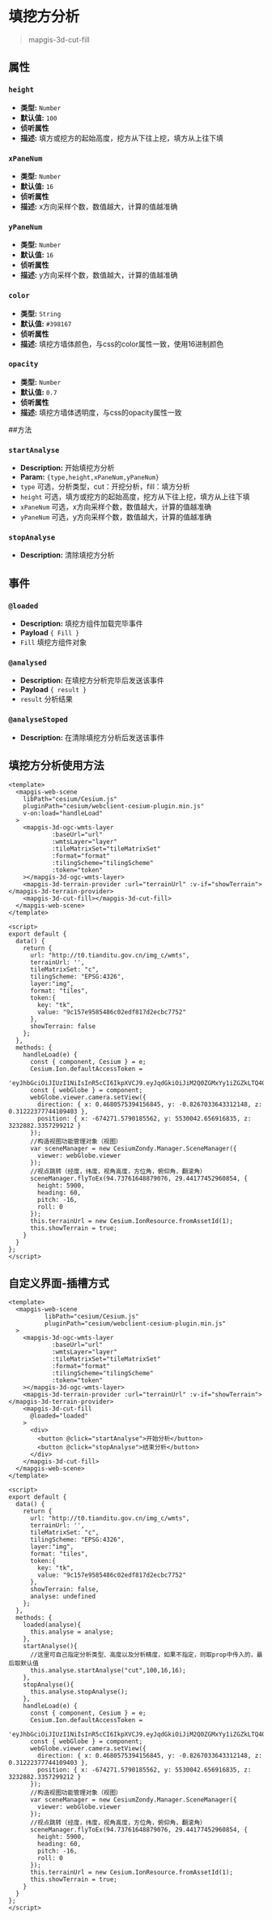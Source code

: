 # 填挖方分析

> mapgis-3d-cut-fill

## 属性

### `height`

- **类型:** `Number`
- **默认值:** `100`
- **侦听属性**
- **描述:** 填方或挖方的起始高度，挖方从下往上挖，填方从上往下填

### `xPaneNum`

- **类型:** `Number`
- **默认值:** `16`
- **侦听属性**
- **描述:** x方向采样个数，数值越大，计算的值越准确

### `yPaneNum`

- **类型:** `Number`
- **默认值:** `16`
- **侦听属性**
- **描述:** y方向采样个数，数值越大，计算的值越准确

### `color`

- **类型:** `String`
- **默认值:** `#398167`
- **侦听属性**
- **描述:** 填挖方墙体颜色，与css的color属性一致，使用16进制颜色

### `opacity`

- **类型:** `Number`
- **默认值:** `0.7`
- **侦听属性**
- **描述:** 填挖方墙体透明度，与css的opacity属性一致

##方法

### `startAnalyse`
- **Description:** 开始填挖方分析
- **Param:** `{type,height,xPaneNum,yPaneNum}`
- `type` 可选，分析类型，cut：开挖分析，fill：填方分析
- `height` 可选，填方或挖方的起始高度，挖方从下往上挖，填方从上往下填
- `xPaneNum` 可选，x方向采样个数，数值越大，计算的值越准确
- `yPaneNum` 可选，y方向采样个数，数值越大，计算的值越准确

### `stopAnalyse`
- **Description:** 清除填挖方分析

## 事件

### `@loaded`

- **Description:** 填挖方组件加载完毕事件
- **Payload** `{ Fill }`
- `Fill` 填挖方组件对象

### `@analysed`

- **Description:** 在填挖方分析完毕后发送该事件
- **Payload** `{ result }`
- `result` 分析结果

### `@analyseStoped`

- **Description:** 在清除填挖方分析后发送该事件

## 填挖方分析使用方法

```vue
<template>
  <mapgis-web-scene
    libPath="cesium/Cesium.js"
    pluginPath="cesium/webclient-cesium-plugin.min.js"
    v-on:load="handleLoad"
  >
    <mapgis-3d-ogc-wmts-layer
            :baseUrl="url"
            :wmtsLayer="layer"
            :tileMatrixSet="tileMatrixSet"
            :format="format"
            :tilingScheme="tilingScheme"
            :token="token"
    ></mapgis-3d-ogc-wmts-layer>
    <mapgis-3d-terrain-provider :url="terrainUrl" :v-if="showTerrain"></mapgis-3d-terrain-provider>
    <mapgis-3d-cut-fill></mapgis-3d-cut-fill>
  </mapgis-web-scene>
</template>

<script>
export default {
  data() {
    return {
      url: "http://t0.tianditu.gov.cn/img_c/wmts",
      terrainUrl: '',
      tileMatrixSet: "c",
      tilingScheme: "EPSG:4326",
      layer:"img",
      format: "tiles",
      token:{
        key: "tk",
        value: "9c157e9585486c02edf817d2ecbc7752"
      },
      showTerrain: false
    };
  },
  methods: {
    handleLoad(e) {
      const { component, Cesium } = e;
      Cesium.Ion.defaultAccessToken =
              'eyJhbGciOiJIUzI1NiIsInR5cCI6IkpXVCJ9.eyJqdGkiOiJiM2Q0ZGMxYy1iZGZkLTQ4OWItODlhMy1iOWNkMDE0M2U3YWEiLCJpZCI6NTEzNSwiaWF0IjoxNjA2MjE0OTkyfQ.2aktNrUASlLsPwSFtkgKBTQLJTAnOTyjgKDRQmnafiE';
      const { webGlobe } = component;
      webGlobe.viewer.camera.setView({
        direction: { x: 0.4680575394156845, y: -0.8267033643312148, z: 0.31222377744109403 },
        position: { x: -674271.5790185562, y: 5530042.656916835, z: 3232882.3357299212 }
      });
      //构造视图功能管理对象（视图）
      var sceneManager = new CesiumZondy.Manager.SceneManager({
        viewer: webGlobe.viewer
      });
      //视点跳转（经度，纬度，视角高度，方位角，俯仰角，翻滚角）
      sceneManager.flyToEx(94.73761648879076, 29.44177452960854, {
        height: 5900,
        heading: 60,
        pitch: -16,
        roll: 0
      });
      this.terrainUrl = new Cesium.IonResource.fromAssetId(1);
      this.showTerrain = true;
    }
  }
};
</script>
```

## 自定义界面-插槽方式

```vue
<template>
  <mapgis-web-scene
          libPath="cesium/Cesium.js"
          pluginPath="cesium/webclient-cesium-plugin.min.js"
  >
    <mapgis-3d-ogc-wmts-layer
            :baseUrl="url"
            :wmtsLayer="layer"
            :tileMatrixSet="tileMatrixSet"
            :format="format"
            :tilingScheme="tilingScheme"
            :token="token"
    ></mapgis-3d-ogc-wmts-layer>
    <mapgis-3d-terrain-provider :url="terrainUrl" :v-if="showTerrain"></mapgis-3d-terrain-provider>
    <mapgis-3d-cut-fill
      @loaded="loaded"
    >
      <div>
        <button @click="startAnalyse">开始分析</button>
        <button @click="stopAnalyse">结束分析</button>
      </div>
    </mapgis-3d-cut-fill>
  </mapgis-web-scene>
</template>

<script>
export default {
  data() {
    return {
      url: "http://t0.tianditu.gov.cn/img_c/wmts",
      terrainUrl: '',
      tileMatrixSet: "c",
      tilingScheme: "EPSG:4326",
      layer:"img",
      format: "tiles",
      token:{
        key: "tk",
        value: "9c157e9585486c02edf817d2ecbc7752"
      },
      showTerrain: false,
      analyse: undefined
    };
  },
  methods: {
    loaded(analyse){
      this.analyse = analyse;
    },
    startAnalyse(){
      //这里可自己指定分析类型、高度以及分析精度，如果不指定，则取prop中传入的，最后取默认值
      this.analyse.startAnalyse("cut",100,16,16);
    },
    stopAnalyse(){
      this.analyse.stopAnalyse();
    },
    handleLoad(e) {
      const { component, Cesium } = e;
      Cesium.Ion.defaultAccessToken =
              'eyJhbGciOiJIUzI1NiIsInR5cCI6IkpXVCJ9.eyJqdGkiOiJiM2Q0ZGMxYy1iZGZkLTQ4OWItODlhMy1iOWNkMDE0M2U3YWEiLCJpZCI6NTEzNSwiaWF0IjoxNjA2MjE0OTkyfQ.2aktNrUASlLsPwSFtkgKBTQLJTAnOTyjgKDRQmnafiE';
      const { webGlobe } = component;
      webGlobe.viewer.camera.setView({
        direction: { x: 0.4680575394156845, y: -0.8267033643312148, z: 0.31222377744109403 },
        position: { x: -674271.5790185562, y: 5530042.656916835, z: 3232882.3357299212 }
      });
      //构造视图功能管理对象（视图）
      var sceneManager = new CesiumZondy.Manager.SceneManager({
        viewer: webGlobe.viewer
      });
      //视点跳转（经度，纬度，视角高度，方位角，俯仰角，翻滚角）
      sceneManager.flyToEx(94.73761648879076, 29.44177452960854, {
        height: 5900,
        heading: 60,
        pitch: -16,
        roll: 0
      });
      this.terrainUrl = new Cesium.IonResource.fromAssetId(1);
      this.showTerrain = true;
    }
  }
};
</script>
```
